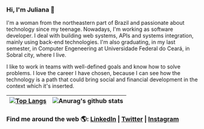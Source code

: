 ### Hi, I'm Juliana 👋 

I'm a woman from the northeastern part of Brazil and passionate about technology since my teenage. Nowadays, I'm working as software developer. I deal with building web systems, APIs and systems integration, mainly using back-end technologies. I'm also graduating, in my last semester, in Computer Engeneering at Universidade Federal do Ceará, in Sobral city, where I live.

I like to work in teams with well-defined goals and know how to solve problems. I love the career I have chosen, because I can see how the technology is a path that could bring social and financial development in the context which it's inserted.

| [![Top Langs](https://github-readme-stats.vercel.app/api/top-langs/?username=julianaibiapina&layout=compact&count_private=true)](https://github.com/anuraghazra/github-readme-stats)  |  ![Anurag's github stats](https://github-readme-stats.vercel.app/api?username=julianaibiapina&hide=prs,issues,contribs&count_private=true&show_icons=true)  |
| ------------------- | ------------------- |

### Find me around the web 🌎: <a href="https://www.linkedin.com/in/julianaibiapina/" target="_blank">LinkedIn</a> | <a href="https://twitter.com/ibiapina_ju" target="_blank">Twitter</a> | <a href="https://www.instagram.com/juliana_ibiapina/" target="_blank">Instagram</a>
<!-- LISTA DE EMOJIS
https://www.webfx.com/tools/emoji-cheat-sheet/
-->

